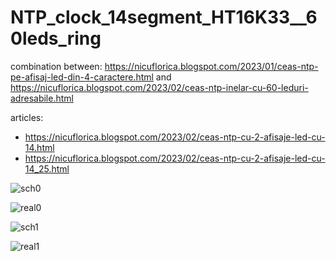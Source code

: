 # NTP_clock_14segment_HT16K33__60leds_ring
combination between: https://nicuflorica.blogspot.com/2023/01/ceas-ntp-pe-afisaj-led-din-4-caractere.html and https://nicuflorica.blogspot.com/2023/02/ceas-ntp-inelar-cu-60-leduri-adresabile.html

articles:
- https://nicuflorica.blogspot.com/2023/02/ceas-ntp-cu-2-afisaje-led-cu-14.html
- https://nicuflorica.blogspot.com/2023/02/ceas-ntp-cu-2-afisaje-led-cu-14_25.html

![sch0](https://blogger.googleusercontent.com/img/b/R29vZ2xl/AVvXsEi7qLa4OWjWVVKH5k-vwJ3moD4n3_VlZ1LsclnzGSan4kO4mgS564JSk9wbeLwmnzwS0vA0V8RFcv6y1T4RNazQ-1LiH_R9GAJF9jKoF9nNUoZdYPSFpwsCwibPEU6Jl0cTgNYFJwSpiQ4z10JhiMlJVIMBdR1j9WoaNNQrRYpJ9tcTDCoFMKld5vpGNA/s1604/Wemos_D1_DHT_HT16K33_14segm_DST_sch0.png)

![real0](https://blogger.googleusercontent.com/img/b/R29vZ2xl/AVvXsEhIsjOLZsTCndVhUpHQPyJjAutqOq7A2eep1dqqRzkIs06XEJBj1R0WL69x8oRV89qZ10PoNRUiWp7xZ5EbIsusIDHn3EQRJMbV09fHkHCzamQtRd2Z_pj98uOg1gGI7NrPAZ2TGgVncusVHNtivdnD7BMCJnrgzNb-MZwFFQashI-4uVlM60J46nCIiA/w200-h188/Wemos_D1_DHT_HT16K33_14segm_DST.jpg)

![sch1](https://blogger.googleusercontent.com/img/b/R29vZ2xl/AVvXsEgcxS7S0Qk1IwcM_1rrWpkO2ilWcezpCfGSZ4MfydJM8cZ_DqxFwvziiRn4fDNGOwsu_apJDXA5NTgxBwflRZOwqKfSq-Zs26iV9tHqEM95TLNS_B0EahMphugGIn2nNh1svHArQbfgfC6o3uaw7Fh_qvGxVF_DCqDkYkebZP8rXg0wk5ljtQKBXhvP-A/s1604/Wemos_D1_DHT_HT16K33_14segm_DST_sch1.png)

![real1](https://blogger.googleusercontent.com/img/b/R29vZ2xl/AVvXsEgotqEkqxhhl4SYJPKXciwt1hsmyJ2lOuYkbMuFgl-9YD4kD6ndZOknIQXEeEbR6BWCFNvljb26kuN8eb0Jeo4PvFhz_pkWZBJotrJn2w98qkAEGBcHBavazUzINDtajPE_1M6FYklAc3Pa9jqi4dmK827-hWaLQi2d0bw-SDe1__zpVLLdP1dFB2JFDg/w187-h200/Wemos_D1_DHT_HT16K33_14segm_DST1.jpg)



